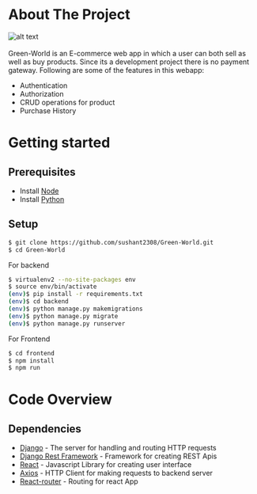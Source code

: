 # About The Project
![alt text](https://i.ibb.co/pW12SCD/Screenshot-44.png)
<br>
<br>
Green-World is an E-commerce web app in which a user can both sell as well as buy products. Since its a development project there is no payment gateway.
Following are some of the features in this webapp:

* Authentication
* Authorization
* CRUD operations for product
* Purchase History

# Getting started

## Prerequisites

* Install [Node](https://nodejs.org/en/)
* Install [Python](https://www.python.org/)

## Setup

```sh
$ git clone https://github.com/sushant2308/Green-World.git
$ cd Green-World
```
For backend
```sh
$ virtualenv2 --no-site-packages env
$ source env/bin/activate
(env)$ pip install -r requirements.txt
(env)$ cd backend
(env)$ python manage.py makemigrations
(env)$ python manage.py migrate
(env)$ python manage.py runserver
```

For Frontend
```sh
$ cd frontend
$ npm install
$ npm run
```

# Code Overview

## Dependencies

- [Django](https://docs.djangoproject.com/en/3.2/) - The server for handling and routing HTTP requests
- [Django Rest Framework](https://www.django-rest-framework.org/) - Framework for creating REST Apis
- [React](https://reactjs.org/) - Javascript Library for creating user interface
- [Axios](https://github.com/axios/axios) - HTTP Client for making requests to backend server
- [React-router](https://github.com/remix-run/react-router) - Routing for react App
